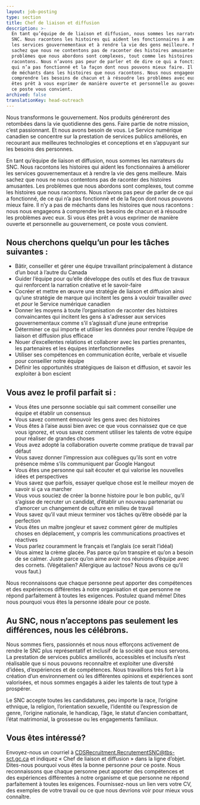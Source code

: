 ```yaml
---
layout: job-posting
type: section
title: Chef de liaison et diffusion
description: >-
  En tant qu’équipe de de liaison et diffusion, nous sommes les narrateurs du
  SNC. Nous racontons les histoires qui aident les fonctionnaires à améliorer
  les services gouvernementaux et à rendre la vie des gens meilleure. Mais,
  sachez que nous ne contentons pas de raconter des histoires amusantes. Les
  problèmes que nous abordons sont complexes, tout comme les histoires que nous
  racontons. Nous n’avons pas peur de parler et de dire ce qui a fonctionné, ce
  qui n’a pas fonctionné et la façon dont nous pouvons mieux faire. Il n’y a pas
  de méchants dans les histoires que nous racontons. Nous nous engageons à
  comprendre les besoins de chacun et à résoudre les problèmes avec eux. Si vous
  êtes prêt à vous exprimer de manière ouverte et personnelle au gouvernement,
  ce poste vous convient.
archived: false
translationKey: head-outreach
---
```

Nous transformons le gouvernement. Nos produits généreront des retombées dans la vie quotidienne des gens. Faire partie de notre mission, c’est passionnant. Et nous avons besoin de vous. Le Service numérique canadien se concentre sur la prestation de services publics améliorés, en recourant aux meilleures technologies et conceptions et en s’appuyant sur les besoins des personnes.

En tant qu’équipe de liaison et diffusion, nous sommes les narrateurs du SNC. Nous racontons les histoires qui aident les fonctionnaires à améliorer les services gouvernementaux et à rendre la vie des gens meilleure. Mais sachez que nous ne nous contentons pas de raconter des histoires amusantes. Les problèmes que nous abordons sont complexes, tout comme les histoires que nous racontons. Nous n’avons pas peur de parler de ce qui a fonctionné, de ce qui n’a pas fonctionné et de la façon dont nous pouvons mieux faire. Il n’y a pas de méchants dans les histoires que nous racontons : nous nous engageons à comprendre les besoins de chacun et à résoudre les problèmes avec eux. Si vous êtes prêt à vous exprimer de manière ouverte et personnelle au gouvernement, ce poste vous convient. 

## Nous cherchons quelqu’un pour les tâches suivantes :

* Bâtir, conseiller et gérer une équipe travaillant principalement à distance d’un bout à l’autre du Canada
* Guider l’équipe pour qu’elle développe des outils et des flux de travaux qui renforcent la narration créative et le savoir-faire
* Cocréer et mettre en œuvre une stratégie de liaison et diffusion ainsi qu’une stratégie de marque qui incitent les gens à vouloir travailler _avec_ et _pour_ le Service numérique canadien
* Donner les moyens à toute l’organisation de raconter des histoires convaincantes qui incitent les gens à s'adresser aux services gouvernementaux comme s’il s’agissait d’une jeune entreprise
* Déterminer ce qui importe et utiliser les données pour rendre l’équipe de liaison et diffusion plus efficace
* Nouer d’excellentes relations et collaborer avec les parties prenantes, les partenaires et les équipes interfonctionnelles
* Utiliser ses compétences en communication écrite, verbale et visuelle pour conseiller notre équipe
* Définir les opportunités stratégiques de liaison et diffusion, et savoir les exploiter à bon escient

## Vous avez le profil parfait si :

* Vous êtes une personne sociable qui sait comment conseiller une équipe et établir un consensus
* Vous savez comment émouvoir les gens avec des histoires
* Vous êtes à l’aise aussi bien avec ce que vous connaissez que ce que vous ignorez, et vous savez comment utiliser les talents de votre équipe pour réaliser de grandes choses
* Vous avez adopté la collaboration ouverte comme pratique de travail par défaut
* Vous savez donner l’impression aux collègues qu’ils sont en votre présence même s’ils communiquent par Google Hangout
* Vous êtes une personne qui sait écouter et qui valorise les nouvelles idées et perspectives
* Vous savez que parfois, essayer quelque chose est le meilleur moyen de savoir si ça va marcher
* Vous vous souciez de créer la bonne histoire pour le bon public, qu’il s’agisse de recruter un candidat, d’établir un nouveau partenariat ou d’amorcer un changement de culture en milieu de travail 
* Vous savez qu’il vaut mieux terminer vos tâches qu’être obsédé par la perfection
* Vous êtes un maître jongleur et savez comment gérer de multiples choses en déplacement, y compris les communications proactives et réactives
* Vous parlez couramment le français et l’anglais (ce serait l’idéal) 
* Vous aimez la crème glacée. Pas parce qu’on transpire et qu’on a besoin de se calmer. Juste parce qu’on aime avoir nos réunions d’équipe avec des cornets. (Végétalien? Allergique au lactose? Nous avons ce qu’il vous faut.)

Nous reconnaissons que chaque personne peut apporter des compétences et des expériences différentes à notre organisation et que personne ne répond parfaitement à toutes les exigences. Postulez quand même! Dites nous pourquoi vous êtes la personne idéale pour ce poste.

## Au SNC, nous n’acceptons pas seulement les différences, nous les célébrons.

Nous sommes fiers, passionnés et nous nous efforçons activement de rendre le SNC plus représentatif et inclusif de la société que nous servons. La prestation de services publics améliorés, accessibles et inclusifs n’est réalisable que si nous pouvons reconnaître et exploiter une diversité d’idées, d’expériences et de compétences. Nous travaillons très fort à la création d’un environnement où les différentes opinions et expériences sont valorisées, et nous sommes engagés à aider les talents de tout type à prospérer.

Le SNC accepte toutes les candidatures, peu importe la race, l’origine ethnique, la religion, l’orientation sexuelle, l’identité ou l’expression de genre, l’origine nationale, le handicap, l’âge, le statut d’ancien combattant, l’état matrimonial, la grossesse ou les engagements familiaux.

## Vous êtes intéressé?

Envoyez-nous un courriel à [CDSRecruitment.RecrutementSNC@tbs-sct.gc.ca](mailto:CDSRecruitment.RecrutementSNC@tbs-sct.gc.ca) et indiquez « Chef de liaison et diffusion » dans la ligne d’objet. Dites-nous pourquoi vous êtes la bonne personne pour ce poste. Nous reconnaissons que chaque personne peut apporter des compétences et des expériences différentes à notre organisme et que personne ne répond parfaitement à toutes les exigences. Fournissez-nous un lien vers votre CV, des exemples de votre travail ou ce que nous devrions voir pour mieux vous connaître.
